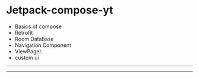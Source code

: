 # Jetpack-compose-yt

- Basics of compose
- Retrofit
- Room Database
- Navigation Component
- ViewPager.
- custom ui
----
----
